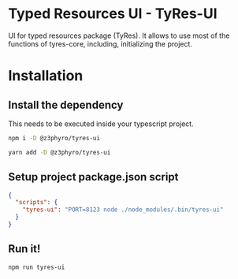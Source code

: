 # Typed Resources UI - TyRes-UI

UI for typed resources package (TyRes). It allows to use most of the functions of tyres-core, including, initializing the project.

# Installation

## Install the dependency

This needs to be executed inside your typescript project.

```bash
npm i -D @z3phyro/tyres-ui
```

```bash
yarn add -D @z3phyro/tyres-ui
```

## Setup project package.json script

```json
{
  "scripts": {
    "tyres-ui": "PORT=8123 node ./node_modules/.bin/tyres-ui"
  }
}
```

## Run it!

```bash
npm run tyres-ui
```
